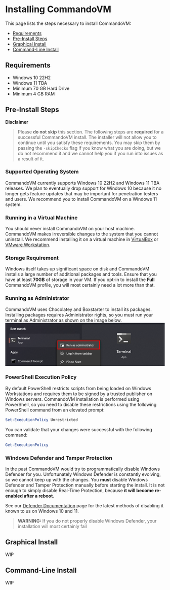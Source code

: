 # Installing CommandoVM

This page lists the steps necessary to install CommandoVM:
- [Requirements](#requirements)
- [Pre-Install Steps](#pre-install-steps)
- [Graphical Install](#graphical-install)
- [Command-Line Install](#command-line-install)

## Requirements

- Windows 10 22H2
- Windows 11 TBA
- Minimum 70 GB Hard Drive
- Minimum 4 GB RAM

## Pre-Install Steps

**Disclaimer**
> Please **do not skip** this section. The following steps are **required** for a successful CommandoVM install. The installer will not allow you to continue until you satisfy these requirements. You may skip them by passing the `-skipChecks` flag if you know what you are doing, but we do not recommend it and we cannot help you if you run into issues as a result of it.

### Supported Operating System

CommandoVM currently supports Windows 10 22H2 and Windows 11 TBA releases. We plan to eventually drop support for Windows 10 because it no longer gets feature updates that may be important for penetration testers and users. We recommend you to install CommandoVM on a Windows 11 system.

### Running in a Virtual Machine

You should never install CommandoVM on your host machine. CommandoVM makes irreversible changes to the system that you cannot uninstall. We recommend installing it on a virtual machine in [VirtualBox](https://www.virtualbox.org/wiki/Downloads) or [VMware Workstation](https://www.vmware.com/products/workstation-pro.html).

### Storage Requirement

Windows itself takes up significant space on disk and CommandoVM installs a large number of additional packages and tools. Ensure that you have at least **70GB** of storage in your VM. If you opt-in to install the **Full** CommandoVM profile, you will most certainly need a lot more than that.

### Running as Administrator

CommandoVM uses Chocolatey and Boxstarter to install its packages. Installing packages requires Administrator rights, so you must run your terminal as Administrator as shown on the image below.
![run terminal as administrator](../Images/Docs/runasadmin.png)

### PowerShell Execution Policy

By default PowerShell restricts scripts from being loaded on Windows Workstations and requires them to be signed by a trusted publisher on Windows servers. CommandoVM installation is performed using PowerShell, so you need to disable these restrictions using the following PowerShell command from an elevated prompt:
```powershell
Set-ExecutionPolicy Unrestricted
```

You can validate that your changes were successful with the following command:
```powershell
Get-ExecutionPolicy
```

### Windows Defender and Tamper Protection

In the past CommandoVM would try to programmatically disable Windows Defender for you. Unfortunately Windows Defender is constantly evolving, so we cannot keep up with the changes. You **must** disable Windows Defender and Tamper Protection manually before starting the install. It is not enough to simply disable Real-Time Protection, because **it will become re-enabled after a reboot**.

See our [Defender Documentation](Defender.md) page for the latest methods of disabling it known to us on Windows 10 and 11.

> **WARNING:** If you do not properly disable Windows Defender, your installation will most certainly fail

## Graphical Install

WIP

## Command-Line Install

WIP